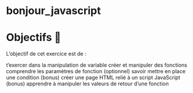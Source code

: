 # bonjour_javascript

# Objectifs 🎯

L’objectif de cet exercice est de :

t’exercer dans la manipulation de variable
créer et manipuler des fonctions
comprendre les paramètres de fonction
(optionnel) savoir mettre en place une condition
(bonus) créer une page HTML relié à un script JavaScript
(bonus) apprendre à manipuler les valeurs de retour d’une fonction